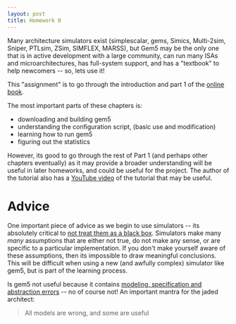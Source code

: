 ```yaml
---
layout: post
title: Homework 0
---
```


Many architecture simulators exist (simplescalar, gems, Simics,
Multi-2sim, Sniper, PTLsim, ZSim, SIMFLEX, MARSS), but Gem5 may
be the only one that is in active development with a large
community, can run many ISAs and microarchitectures, has
full-system support, and has a "textbook" to help newcomers -- so, lets use it!

This "assignment" is to go through the introduction and part 1 of the 
[online book](http://learning.gem5.org/book/index.html).

The most important parts of these chapters is:
* downloading and building gem5
* understanding the configuration script, (basic use and modification)
* learning how to run gem5 
* figuring out the statistics

However, its good to go through the rest of Part 1 (and perhaps other
chapters eventually) as it may provide a broader understanding will be
useful in later homeworks, and could be useful for the project.
The author of the tutorial also has a [YouTube video](https://www.youtube.com/watch?v=5UT41VsGTsg) of the tutorial that may be useful.

# Advice 
One important piece of advice as we begin to use
simulators -- its absolutely critical to [not treat them as a
black box](http://ieeexplore.ieee.org/stamp/stamp.jsp?tp=&arnumber=7155440).  Simulators make many *many* assumptions that are
either not true, do not make any sense,  or are specific to a particular implementation.  If you don't make yourself aware of these assumptions, then its impossible to draw meaningful conclusions.  This will be difficult when using a new (and awfully complex) simulator like gem5, but is part of the learning process.


Is gem5 not useful because it contains [modeling, specification
and abstraction
errors](http://www.eecs.umich.edu/eecs/about/articles/2014/ispass_2014-1.pdf)
-- no of course not!  An important mantra for the jaded architect:

> All models are wrong, and some are useful

